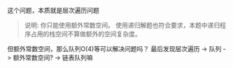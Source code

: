 这个问题，本质就是层次遍历问题

>说明:
你只能使用额外常数空间。
使用递归解题也符合要求，本题中递归程序占用的栈空间不算做额外的空间复杂度。

但额外常数空间，那么队列O(4)等可以解决问题吗？
最后发现层次遍历 -> 队列 -> 额外常数空间? -> 链表队列嘛
